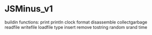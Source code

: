 JSMinus_v1
==========
buildin functions:
    print
    println
    clock
    format
    disassemble
    collectgarbage
    readfile
    writefile
    loadfile
    type
    insert
    remove
    tostring
    random
    srand
    time

